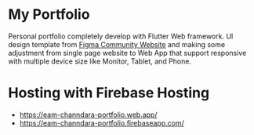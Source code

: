 # My Portfolio

Personal portfolio completely develop with Flutter Web framework. UI design
template
from [Figma Community Website](https://www.figma.com/community/file/1239154471346181079)
and making some adjustment from single page website to Web App that support
responsive with multiple device size like Monitor, Tablet, and Phone.

# Hosting with Firebase Hosting

- https://eam-channdara-portfolio.web.app/
- https://eam-channdara-portfolio.firebaseapp.com/